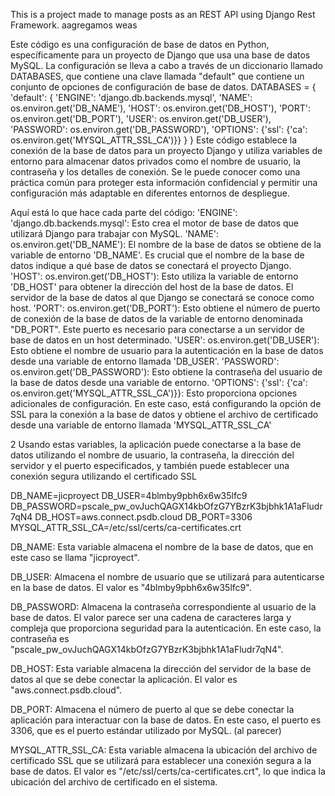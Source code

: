 This is a project made to manage posts as an REST API using Django Rest Framework.
aagregamos weas


Este código es una configuración de base de datos en Python, específicamente para un proyecto de Django que usa una base de datos MySQL. La configuración se lleva a cabo a través de un diccionario llamado DATABASES, que contiene una clave llamada "default" que contiene un conjunto de opciones de configuración de base de datos.
DATABASES = {
  'default': {
    'ENGINE': 'django.db.backends.mysql',
    'NAME': os.environ.get('DB_NAME'),
    'HOST': os.environ.get('DB_HOST'),
    'PORT': os.environ.get('DB_PORT'),
    'USER': os.environ.get('DB_USER'),
    'PASSWORD': os.environ.get('DB_PASSWORD'),
    'OPTIONS': {'ssl': {'ca': os.environ.get('MYSQL_ATTR_SSL_CA')}}
  }
}
Este código establece la conexión de la base de datos para un proyecto Django y utiliza variables de entorno para almacenar datos privados como el nombre de usuario, la contraseña y los detalles de conexión. Se le puede conocer como una práctica común para proteger esta información confidencial y permitir una configuración más adaptable en diferentes entornos de despliegue.

Aquí está lo que hace cada parte del código:
'ENGINE': 'django.db.backends.mysql': Esto crea el motor de base de datos que utilizará Django para trabajar con MySQL. 
'NAME': os.environ.get('DB_NAME'): El nombre de la base de datos se obtiene de la variable de entorno 'DB_NAME'. Es crucial que el nombre de la base de datos indique a qué base de datos se conectará el proyecto Django.
'HOST': os.environ.get('DB_HOST'): Esto utiliza la variable de entorno 'DB_HOST' para obtener la dirección del host de la base de datos. El servidor de la base de datos al que Django se conectará se conoce como host.
'PORT': os.environ.get('DB_PORT'): Esto obtiene el número de puerto de conexión de la base de datos de la variable de entorno denominada "DB_PORT". Este puerto es necesario para conectarse a un servidor de base de datos en un host determinado.
'USER': os.environ.get('DB_USER'): Esto obtiene el nombre de usuario para la autenticación en la base de datos desde una variable de entorno llamada 'DB_USER'.
'PASSWORD': os.environ.get('DB_PASSWORD'): Esto obtiene la contraseña del usuario de la base de datos desde una variable de entorno.
'OPTIONS': {'ssl': {'ca': os.environ.get('MYSQL_ATTR_SSL_CA')}}: Esto proporciona opciones adicionales de configuración. En este caso, está configurando la opción de SSL para la conexión a la base de datos y obtiene el archivo de certificado desde una variable de entorno llamada 'MYSQL_ATTR_SSL_CA'


2
 Usando estas variables, la aplicación puede conectarse a la base de datos utilizando el nombre de usuario, la contraseña, la dirección del servidor y el puerto especificados, y también puede establecer una conexión segura utilizando el certificado SSL 

DB_NAME=jicproyect
DB_USER=4blmby9pbh6x6w35lfc9
DB_PASSWORD=pscale_pw_ovJuchQAGX14kbOfzG7YBzrK3bjbhk1A1aFludr7qN4
DB_HOST=aws.connect.psdb.cloud
DB_PORT=3306
MYSQL_ATTR_SSL_CA=/etc/ssl/certs/ca-certificates.crt

DB_NAME: Esta variable almacena el nombre de la base de datos, que en este caso se llama "jicproyect".

DB_USER: Almacena el nombre de usuario que se utilizará para autenticarse en la base de datos. El valor es "4blmby9pbh6x6w35lfc9".

DB_PASSWORD: Almacena la contraseña correspondiente al usuario de la base de datos. El valor parece ser una cadena de caracteres larga y compleja que proporciona seguridad para la autenticación. En este caso, la contraseña es "pscale_pw_ovJuchQAGX14kbOfzG7YBzrK3bjbhk1A1aFludr7qN4".

DB_HOST: Esta variable almacena la dirección del servidor de la base de datos al que se debe conectar la aplicación. El valor es "aws.connect.psdb.cloud".

DB_PORT: Almacena el número de puerto al que se debe conectar la aplicación para interactuar con la base de datos. En este caso, el puerto es 3306, que es el puerto estándar utilizado por MySQL. (al parecer)

MYSQL_ATTR_SSL_CA: Esta variable almacena la ubicación del archivo de certificado SSL que se utilizará para establecer una conexión segura a la base de datos. El valor es "/etc/ssl/certs/ca-certificates.crt", lo que indica la ubicación del archivo de certificado en el sistema.